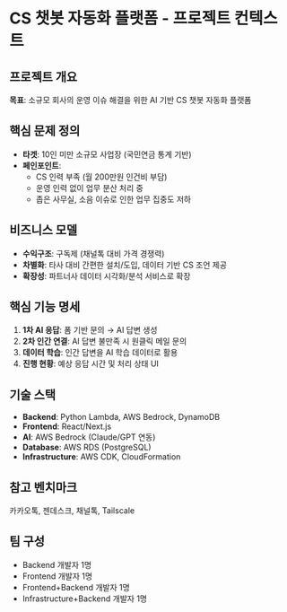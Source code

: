 # CS 챗봇 자동화 플랫폼 - 프로젝트 컨텍스트

## 프로젝트 개요
**목표**: 소규모 회사의 운영 이슈 해결을 위한 AI 기반 CS 챗봇 자동화 플랫폼

## 핵심 문제 정의
- **타겟**: 10인 미만 소규모 사업장 (국민연금 통계 기반)
- **페인포인트**: 
  - CS 인력 부족 (월 200만원 인건비 부담)
  - 운영 인력 없이 업무 분산 처리 중
  - 좁은 사무실, 소음 이슈로 인한 업무 집중도 저하

## 비즈니스 모델
- **수익구조**: 구독제 (채널톡 대비 가격 경쟁력)
- **차별화**: 타사 대비 간편한 설치/도입, 데이터 기반 CS 조언 제공
- **확장성**: 파트너사 데이터 시각화/분석 서비스로 확장

## 핵심 기능 명세
1. **1차 AI 응답**: 폼 기반 문의 → AI 답변 생성
2. **2차 인간 연결**: AI 답변 불만족 시 원클릭 메일 문의
3. **데이터 학습**: 인간 답변을 AI 학습 데이터로 활용
4. **진행 현황**: 예상 응답 시간 및 처리 상태 UI

## 기술 스택
- **Backend**: Python Lambda, AWS Bedrock, DynamoDB
- **Frontend**: React/Next.js
- **AI**: AWS Bedrock (Claude/GPT 연동)
- **Database**: AWS RDS (PostgreSQL)
- **Infrastructure**: AWS CDK, CloudFormation

## 참고 벤치마크
카카오톡, 젠데스크, 채널톡, Tailscale

## 팀 구성
- Backend 개발자 1명
- Frontend 개발자 1명  
- Frontend+Backend 개발자 1명
- Infrastructure+Backend 개발자 1명
